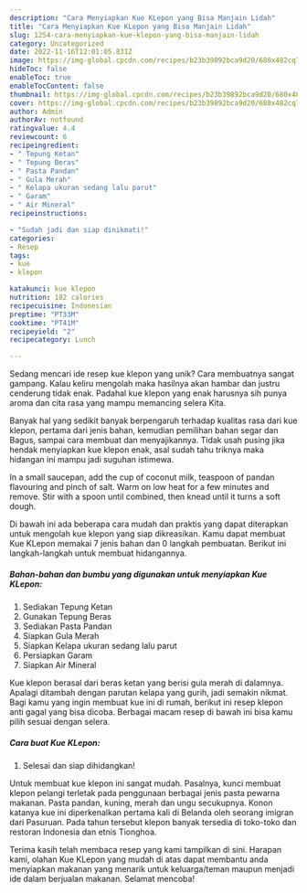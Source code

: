 ```yaml
---
description: "Cara Menyiapkan Kue KLepon yang Bisa Manjain Lidah"
title: "Cara Menyiapkan Kue KLepon yang Bisa Manjain Lidah"
slug: 1254-cara-menyiapkan-kue-klepon-yang-bisa-manjain-lidah
category: Uncategorized
date: 2022-11-16T12:01:05.831Z
image: https://img-global.cpcdn.com/recipes/b23b39892bca9d20/680x482cq70/kue-klepon-foto-resep-utama.jpg
hideToc: false
enableToc: true
enableTocContent: false
thumbnail: https://img-global.cpcdn.com/recipes/b23b39892bca9d20/680x482cq70/kue-klepon-foto-resep-utama.jpg
cover: https://img-global.cpcdn.com/recipes/b23b39892bca9d20/680x482cq70/kue-klepon-foto-resep-utama.jpg
author: Admin
authorAv: notfound
ratingvalue: 4.4
reviewcount: 6
recipeingredient:
- " Tepung Ketan"
- " Tepung Beras"
- " Pasta Pandan"
- " Gula Merah"
- " Kelapa ukuran sedang lalu parut"
- " Garam"
- " Air Mineral"
recipeinstructions:

- "Sudah jadi dan siap dinikmati!"
categories:
- Resep
tags:
- kue
- klepon

katakunci: kue klepon 
nutrition: 182 calories
recipecuisine: Indonesian
preptime: "PT33M"
cooktime: "PT41M"
recipeyield: "2"
recipecategory: Lunch

---
```





Sedang mencari ide resep kue klepon yang unik? Cara membuatnya sangat gampang. Kalau keliru mengolah maka hasilnya akan hambar dan justru cenderung tidak enak. Padahal kue klepon yang enak harusnya sih punya aroma dan cita rasa yang mampu memancing selera Kita.





Banyak hal yang sedikit banyak berpengaruh terhadap kualitas rasa dari kue klepon, pertama dari jenis bahan, kemudian pemilihan bahan segar dan Bagus, sampai cara membuat dan menyajikannya. Tidak usah pusing jika hendak menyiapkan kue klepon enak,      asal sudah tahu triknya maka hidangan ini mampu jadi suguhan istimewa.














In a small saucepan, add the cup of coconut milk, teaspoon of pandan flavouring and pinch of salt. Warm on low heat for a few minutes and remove. Stir with a spoon until combined, then knead until it turns a soft dough.






Di bawah ini ada beberapa cara mudah dan praktis yang dapat diterapkan untuk mengolah kue klepon yang siap dikreasikan. Kamu dapat membuat Kue KLepon memakai 7 jenis bahan dan 0 langkah pembuatan. Berikut ini langkah-langkah untuk membuat hidangannya.

<!--inarticleads1-->

##### Bahan-bahan dan bumbu yang digunakan untuk menyiapkan Kue KLepon:

1. Sediakan  Tepung Ketan
1. Gunakan  Tepung Beras
1. Sediakan  Pasta Pandan
1. Siapkan  Gula Merah
1. Siapkan  Kelapa ukuran sedang lalu parut
1. Persiapkan  Garam
1. Siapkan  Air Mineral


Kue klepon berasal dari beras ketan yang berisi gula merah di dalamnya. Apalagi ditambah dengan parutan kelapa yang gurih, jadi semakin nikmat. Bagi kamu yang ingin membuat kue ini di rumah, berikut ini resep klepon anti gagal yang bisa dicoba. Berbagai macam resep di bawah ini bisa kamu pilih sesuai dengan selera. 

<!--inarticleads2-->

##### Cara buat Kue KLepon:


1. Selesai dan siap dihidangkan!

Untuk membuat kue klepon ini sangat mudah. Pasalnya, kunci membuat klepon pelangi terletak pada penggunaan berbagai jenis pasta pewarna makanan. Pasta pandan, kuning, merah dan ungu secukupnya. Konon katanya kue ini diperkenalkan pertama kali di Belanda oleh seorang imigran dari Pasuruan. Pada tahun tersebut klepon banyak tersedia di toko-toko dan restoran Indonesia dan etnis Tionghoa. 

Terima kasih telah membaca resep yang kami tampilkan di sini. Harapan kami, olahan Kue KLepon yang mudah di atas dapat membantu anda menyiapkan makanan yang menarik untuk keluarga/teman maupun menjadi ide dalam berjualan makanan. Selamat mencoba!

